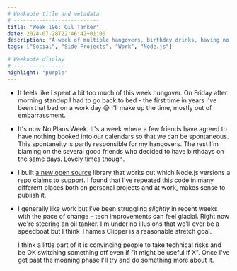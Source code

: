 ```yaml
---
# Weeknote title and metadata
# ---------------------------
title: "Week 196: Oil Tanker"
date: 2024-07-28T22:46:42+01:00
description: "A week of multiple hangovers, birthday drinks, having no plans, writing open source code, and steering slow boats."
tags: ["Social", "Side Projects", "Work", "Node.js"]

# Weeknote display
# ----------------
highlight: "purple"
---
```


  * It feels like I spent a bit too much of this week hungover. On Friday after morning standup I had to go back to bed - the first time in years I've been that bad on a work day :sweat_smile: I'll make up the time, mostly out of embarrassment.

  * It's now No Plans Week. It's a week where a few friends have agreed to have nothing booked into our calendars so that we can be spontaneous. This spontaneity is partly responsible for my hangovers. The rest I'm blaming on the several good friends who decided to have birthdays on the same days. Lovely times though.

  * I built [a new open source](https://github.com/rowanmanning/repo-tools/tree/main/packages/node-versions#readme) library that works out which Node.js versions a repo claims to support. I found that I've repeated this code in many different places both on personal projects and at work, makes sense to publish it.

  * I generally like work but I've been struggling _slightly_ in recent weeks with the pace of change – tech improvements can feel glacial. Right now we're steering an oil tanker. I'm under no illusions that we'll ever be a speedboat but I think Thames Clipper is a reasonable stretch goal.

    I think a little part of it is convincing people to take technical risks and be OK switching something off even if "it might be useful if X". Once I've got past the moaning phase I'll try and do something more about it.
